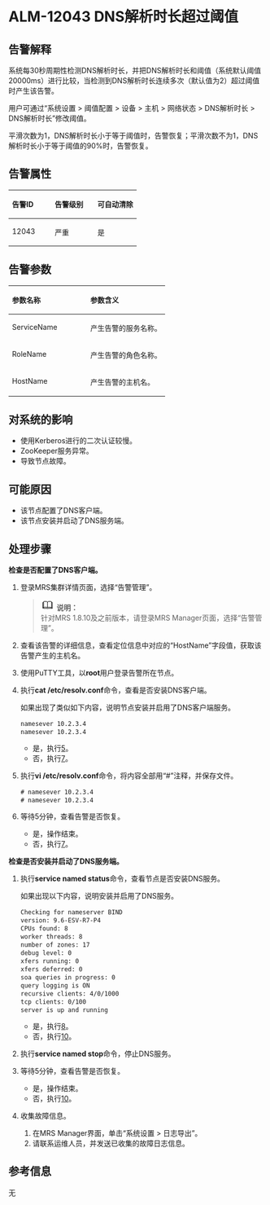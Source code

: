 # ALM-12043 DNS解析时长超过阈值<a name="ZH-CN_TOPIC_0191883137"></a>

## 告警解释<a name="zh-cn_topic_0191813958_zh-cn_topic_0087039385_section19482731"></a>

系统每30秒周期性检测DNS解析时长，并把DNS解析时长和阈值（系统默认阈值20000ms）进行比较，当检测到DNS解析时长连续多次（默认值为2）超过阈值时产生该告警。

用户可通过“系统设置 \> 阈值配置 \> 设备 \> 主机 \> 网络状态 \> DNS解析时长 \> DNS解析时长”修改阈值。

平滑次数为1，DNS解析时长小于等于阈值时，告警恢复；平滑次数不为1，DNS解析时长小于等于阈值的90%时，告警恢复。

## 告警属性<a name="zh-cn_topic_0191813958_zh-cn_topic_0087039385_section41126851"></a>

<a name="zh-cn_topic_0191813958_zh-cn_topic_0087039385_table55839258"></a>
<table><thead align="left"><tr id="zh-cn_topic_0191813958_zh-cn_topic_0087039385_row376394"><th class="cellrowborder" valign="top" width="33.33333333333333%" id="mcps1.1.4.1.1"><p id="zh-cn_topic_0191813958_zh-cn_topic_0087039385_p30487925"><a name="zh-cn_topic_0191813958_zh-cn_topic_0087039385_p30487925"></a><a name="zh-cn_topic_0191813958_zh-cn_topic_0087039385_p30487925"></a>告警ID</p>
</th>
<th class="cellrowborder" valign="top" width="33.33333333333333%" id="mcps1.1.4.1.2"><p id="zh-cn_topic_0191813958_zh-cn_topic_0087039385_p53602865"><a name="zh-cn_topic_0191813958_zh-cn_topic_0087039385_p53602865"></a><a name="zh-cn_topic_0191813958_zh-cn_topic_0087039385_p53602865"></a>告警级别</p>
</th>
<th class="cellrowborder" valign="top" width="33.33333333333333%" id="mcps1.1.4.1.3"><p id="zh-cn_topic_0191813958_zh-cn_topic_0087039385_p46864805"><a name="zh-cn_topic_0191813958_zh-cn_topic_0087039385_p46864805"></a><a name="zh-cn_topic_0191813958_zh-cn_topic_0087039385_p46864805"></a>可自动清除</p>
</th>
</tr>
</thead>
<tbody><tr id="zh-cn_topic_0191813958_zh-cn_topic_0087039385_row37952890"><td class="cellrowborder" valign="top" width="33.33333333333333%" headers="mcps1.1.4.1.1 "><p id="zh-cn_topic_0191813958_zh-cn_topic_0087039385_p54285272"><a name="zh-cn_topic_0191813958_zh-cn_topic_0087039385_p54285272"></a><a name="zh-cn_topic_0191813958_zh-cn_topic_0087039385_p54285272"></a>12043</p>
</td>
<td class="cellrowborder" valign="top" width="33.33333333333333%" headers="mcps1.1.4.1.2 "><p id="zh-cn_topic_0191813958_zh-cn_topic_0087039385_p35030886"><a name="zh-cn_topic_0191813958_zh-cn_topic_0087039385_p35030886"></a><a name="zh-cn_topic_0191813958_zh-cn_topic_0087039385_p35030886"></a>严重</p>
</td>
<td class="cellrowborder" valign="top" width="33.33333333333333%" headers="mcps1.1.4.1.3 "><p id="zh-cn_topic_0191813958_zh-cn_topic_0087039385_p18929484"><a name="zh-cn_topic_0191813958_zh-cn_topic_0087039385_p18929484"></a><a name="zh-cn_topic_0191813958_zh-cn_topic_0087039385_p18929484"></a>是</p>
</td>
</tr>
</tbody>
</table>

## 告警参数<a name="zh-cn_topic_0191813958_zh-cn_topic_0087039385_section34597344"></a>

<a name="zh-cn_topic_0191813958_zh-cn_topic_0087039385_table56893235"></a>
<table><thead align="left"><tr id="zh-cn_topic_0191813958_zh-cn_topic_0087039385_row18924856"><th class="cellrowborder" valign="top" width="50%" id="mcps1.1.3.1.1"><p id="zh-cn_topic_0191813958_zh-cn_topic_0087039385_p56518356"><a name="zh-cn_topic_0191813958_zh-cn_topic_0087039385_p56518356"></a><a name="zh-cn_topic_0191813958_zh-cn_topic_0087039385_p56518356"></a>参数名称</p>
</th>
<th class="cellrowborder" valign="top" width="50%" id="mcps1.1.3.1.2"><p id="zh-cn_topic_0191813958_zh-cn_topic_0087039385_p14584084"><a name="zh-cn_topic_0191813958_zh-cn_topic_0087039385_p14584084"></a><a name="zh-cn_topic_0191813958_zh-cn_topic_0087039385_p14584084"></a>参数含义</p>
</th>
</tr>
</thead>
<tbody><tr id="zh-cn_topic_0191813958_zh-cn_topic_0087039385_row40460128"><td class="cellrowborder" valign="top" width="50%" headers="mcps1.1.3.1.1 "><p id="zh-cn_topic_0191813958_zh-cn_topic_0087039385_p56044961"><a name="zh-cn_topic_0191813958_zh-cn_topic_0087039385_p56044961"></a><a name="zh-cn_topic_0191813958_zh-cn_topic_0087039385_p56044961"></a>ServiceName</p>
</td>
<td class="cellrowborder" valign="top" width="50%" headers="mcps1.1.3.1.2 "><p id="zh-cn_topic_0191813958_zh-cn_topic_0087039385_p43348031"><a name="zh-cn_topic_0191813958_zh-cn_topic_0087039385_p43348031"></a><a name="zh-cn_topic_0191813958_zh-cn_topic_0087039385_p43348031"></a>产生告警的服务名称。</p>
</td>
</tr>
<tr id="zh-cn_topic_0191813958_zh-cn_topic_0087039385_row54587964"><td class="cellrowborder" valign="top" width="50%" headers="mcps1.1.3.1.1 "><p id="zh-cn_topic_0191813958_zh-cn_topic_0087039385_p59548976"><a name="zh-cn_topic_0191813958_zh-cn_topic_0087039385_p59548976"></a><a name="zh-cn_topic_0191813958_zh-cn_topic_0087039385_p59548976"></a>RoleName</p>
</td>
<td class="cellrowborder" valign="top" width="50%" headers="mcps1.1.3.1.2 "><p id="zh-cn_topic_0191813958_zh-cn_topic_0087039385_p58737715"><a name="zh-cn_topic_0191813958_zh-cn_topic_0087039385_p58737715"></a><a name="zh-cn_topic_0191813958_zh-cn_topic_0087039385_p58737715"></a>产生告警的角色名称。</p>
</td>
</tr>
<tr id="zh-cn_topic_0191813958_zh-cn_topic_0087039385_row58877395"><td class="cellrowborder" valign="top" width="50%" headers="mcps1.1.3.1.1 "><p id="zh-cn_topic_0191813958_zh-cn_topic_0087039385_p4339699"><a name="zh-cn_topic_0191813958_zh-cn_topic_0087039385_p4339699"></a><a name="zh-cn_topic_0191813958_zh-cn_topic_0087039385_p4339699"></a>HostName</p>
</td>
<td class="cellrowborder" valign="top" width="50%" headers="mcps1.1.3.1.2 "><p id="zh-cn_topic_0191813958_zh-cn_topic_0087039385_p15971319"><a name="zh-cn_topic_0191813958_zh-cn_topic_0087039385_p15971319"></a><a name="zh-cn_topic_0191813958_zh-cn_topic_0087039385_p15971319"></a>产生告警的主机名。</p>
</td>
</tr>
</tbody>
</table>

## 对系统的影响<a name="zh-cn_topic_0191813958_zh-cn_topic_0087039385_section42940641"></a>

-   使用Kerberos进行的二次认证较慢。
-   ZooKeeper服务异常。
-   导致节点故障。

## 可能原因<a name="zh-cn_topic_0191813958_zh-cn_topic_0087039385_section50921457"></a>

-   该节点配置了DNS客户端。
-   该节点安装并启动了DNS服务端。

## 处理步骤<a name="zh-cn_topic_0191813958_zh-cn_topic_0087039385_section55639936"></a>

**检查是否配置了DNS客户端。**

1.  登录MRS集群详情页面，选择“告警管理”。

    >![](public_sys-resources/icon-note.gif) **说明：**   
    >针对MRS 1.8.10及之前版本，请登录MRS Manager页面，选择“告警管理”。  

2.  查看该告警的详细信息，查看定位信息中对应的“HostName”字段值，获取该告警产生的主机名。
3.  使用PuTTY工具，以**root**用户登录告警所在节点。
4.  执行**cat /etc/resolv.conf**命令，查看是否安装DNS客户端。

    如果出现了类似如下内容，说明节点安装并启用了DNS客户端服务。

    ```
    namesever 10.2.3.4  
    namesever 10.2.3.4
    ```

    -   是，执行[5](#zh-cn_topic_0191813958_zh-cn_topic_0087039385_li29935381112614)。
    -   否，执行[7](#zh-cn_topic_0191813958_zh-cn_topic_0087039385_li39250560112614)。

5.  <a name="zh-cn_topic_0191813958_zh-cn_topic_0087039385_li29935381112614"></a>执行**vi /etc/resolv.conf**命令，将内容全部用“\#”注释，并保存文件。

    ```
    # namesever 10.2.3.4  
    # namesever 10.2.3.4
    ```

6.  等待5分钟，查看告警是否恢复。
    -   是，操作结束。
    -   否，执行[7](#zh-cn_topic_0191813958_zh-cn_topic_0087039385_li39250560112614)。


**检查是否安装并启动了DNS服务端。**

1.  <a name="zh-cn_topic_0191813958_zh-cn_topic_0087039385_li39250560112614"></a>执行**service named status**命令，查看节点是否安装DNS服务。

    如果出现以下内容，说明安装并启用了DNS服务。

    ```
    Checking for nameserver BIND  
    version: 9.6-ESV-R7-P4 
    CPUs found: 8 
    worker threads: 8 
    number of zones: 17 
    debug level: 0 
    xfers running: 0 
    xfers deferred: 0 
    soa queries in progress: 0 
    query logging is ON 
    recursive clients: 4/0/1000 
    tcp clients: 0/100 
    server is up and running
    ```

    -   是，执行[8](#zh-cn_topic_0191813958_zh-cn_topic_0087039385_li25178791112614)。
    -   否，执行[10](#zh-cn_topic_0191813958_li572522141314)。

2.  <a name="zh-cn_topic_0191813958_zh-cn_topic_0087039385_li25178791112614"></a>执行**service named stop**命令，停止DNS服务。
3.  等待5分钟，查看告警是否恢复。
    -   是，操作结束。
    -   否，执行[10](#zh-cn_topic_0191813958_li572522141314)。

4.  <a name="zh-cn_topic_0191813958_li572522141314"></a>收集故障信息。
    1.  在MRS Manager界面，单击“系统设置 \> 日志导出”。
    2.  请联系运维人员，并发送已收集的故障日志信息。


## 参考信息<a name="zh-cn_topic_0191813958_zh-cn_topic_0087039385_section30997384"></a>

无

